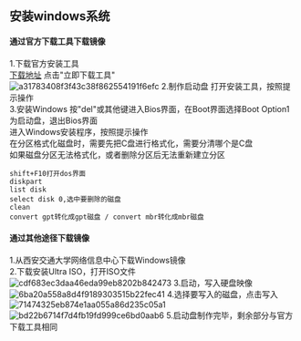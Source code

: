 ## 安装windows系统
#### 通过官方下载工具下载镜像
1.下载官方安装工具<br>
[下载地址](https://www.microsoft.com/zh-cn/software-download/windows10)
点击"立即下载工具"<br>
![a31783408f3f43c38f862554191f6efc](https://github.com/TheDarkArchmageShangYang/networkLearning/assets/149142839/1164785e-db97-439b-a3b7-a8155728e06c)
2.制作启动盘
打开安装工具，按照提示操作<br>
3.安装Windows
按"del"或其他键进入Bios界面，在Boot界面选择Boot Option1为启动盘，退出Bios界面<br>
进入Windows安装程序，按照提示操作<br>
在分区格式化磁盘时，需要先把C盘进行格式化，需要分清哪个是C盘<br>
如果磁盘分区无法格式化，或者删除分区后无法重新建立分区<br>
```
shift+F10打开dos界面
diskpart
list disk
select disk 0,选中要删除的磁盘
clean
convert gpt转化成gpt磁盘 / convert mbr转化成mbr磁盘
```
#### 通过其他途径下载镜像
1.从西安交通大学网络信息中心下载Windows镜像<br>
2.下载安装Ultra ISO，打开ISO文件<br>
![cdf683ec3daa46eda99eb8202b842473](https://github.com/TheDarkArchmageShangYang/networkLearning/assets/149142839/5575bfc4-ae1c-41d6-9619-faa569478ef7)
3.启动，写入硬盘映像<br>
![6ba20a558a8d4f9189303515b22fec41](https://github.com/TheDarkArchmageShangYang/networkLearning/assets/149142839/18429d42-507a-4a2e-a0fd-cca0ab8bb8cd)
4.选择要写入的磁盘，点击写入<br>
![71474325eb874e1aa055a86d235c05a1](https://github.com/TheDarkArchmageShangYang/networkLearning/assets/149142839/bb9f0e2b-eb76-4722-b8e0-b4d676a3d23e)
![bd22b6714f7d4fb19fd999ce6bd0aab6](https://github.com/TheDarkArchmageShangYang/networkLearning/assets/149142839/fedcaaf2-f18e-4f74-a700-5aa63338e127)
5.启动盘制作完毕，剩余部分与官方下载工具相同<br>
